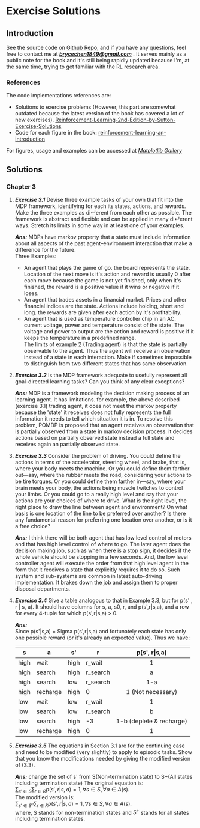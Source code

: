 <head>
    <script src="https://cdn.mathjax.org/mathjax/latest/MathJax.js?config=TeX-AMS-MML_HTMLorMML" type="text/javascript"></script>
    <script type="text/x-mathjax-config">
        MathJax.Hub.Config({
            tex2jax: {
            skipTags: ['script', 'noscript', 'style', 'textarea', 'pre'],
            inlineMath: [['$','$']]
            }
        });
    </script>
</head>

# Exercise Solutions

## Introduction 
See the source code on [Github Repo](https://github.com/brycechen1849/RL2BookSolutions), and if you have any questions, feel free to contact me at ***brycechen1849@gmail.com*** .
It serves mainly as a public note for the book and it's still being rapidly updated because I'm, at the same time, trying to get familiar with the RL research area.  

### References
The code implementations references are:
+ Solutions to exercise problems (However, this part are somewhat outdated because the latest version of the book has covered a lot of new exercises).
[Reinforcement-Learning-2nd-Edition-by-Sutton-Exercise-Solutions](https://github.com/LyWangPX/Reinforcement-Learning-2nd-Edition-by-Sutton-Exercise-Solutions)
+ Code for each figure in the book: [reinforcement-learning-an-introduction](https://github.com/ShangtongZhang/reinforcement-learning-an-introduction)  

For figures, usage and examples can be accessed at *[Matplotlib Gallery](https://matplotlib.org/gallery/index.html)*

## Solutions

### Chapter 3
1. ***Exercise 3.1*** Devise three example tasks of your own that fit into the MDP framework, identifying for each its states, actions, and rewards. Make the three examples as di↵erent from each other as possible. The framework is abstract and flexible and can be applied in many di↵erent ways. Stretch its limits in some way in at least one of your examples.

    ***Ans:***  MDPs have markov property that a state must include information about all aspects of the past agent–environment interaction that make a difference for the future.  
    Three Examples:  
    + An agent that plays the game of go. the board represents the state. Location of the next move is it's action and reward is usually 0 after each move because the game is not yet finished, only when it's finished, the reward is a positive value if it wins or negative if it loses.  
    + An agent that trades assets in a financial market. Prices and other financial indices are the state. Actions include holding, short and long. the rewards are given after each action by it's profitability.
    + An agent that is used as temperature controller chip in an AC. current voltage, power and temperature consist of the state. The voltage and power to output are the action and reward is positive if it keeps the temperature in a predefined range.  
    The limits of example 2 (Trading agent) is that the state is partially observable to the agent. Thus the agent will receive an observation instead of a state in each interaction. Make if sometimes impossible to distinguish from two different states that has same observation.

2. ***Exercise 3.2*** Is the MDP framework adequate to usefully represent all goal-directed learning tasks? Can you think of any clear exceptions? 

    ***Ans:***  MDP is a framework modeling the decision making process of an learning agent. It has limitations. for example, the above described (exercise 3.1) trading agent, it does not meet the markov property because the 'state' it receives does not fully represents the full information it needs to tell which situation it is in. To resolve this problem, POMDP is proposed that an agent receives an observation that is partially observed from a state in markov decision process. it decides actions based on partially observed state instead a full state and receives again an partially observed state.
    
3. ***Exercise 3.3***  Consider the problem of driving. You could define the actions in terms of the accelerator, steering wheel, and brake, that is, where your body meets the machine. Or you could define them farther out—say, where the rubber meets the road, considering your actions to be tire torques. Or you could define them farther in—say, where your brain meets your body, the actions being muscle twitches to control your limbs. Or you could go to a really high level and say that your actions are your choices of where to drive. What is the right level, the right place to draw the line between agent and environment? On what basis is one location of the line to be preferred over another? Is there any fundamental reason for preferring one location over another, or is it a free choice? 
   
    ***Ans:*** I think there will be both agent that has low level control of motors and that has high level control of where to go. The later agent does the decision making job, such as when there is a stop sign, it decides if the whole vehicle should be stopping in a few seconds. And, the low level controller agent will execute the order from that high level agent in the form that it receives a state that explicitly requires it to do so. Such system and sub-systems are common in latest auto-driving implementation. It brakes down the job and assign them to proper disposal departments.

4. ***Exercise 3.4*** 
    Give a table analogous to that in Example 3.3, but for p(s' , r | s, a). It should have columns for s, a, s0, r, and p(s',r|s,a), and a row for every 4-tuple for which p(s',r|s,a) > 0.
    
    ***Ans:***  
    Since p(s'|s,a) = Sigma p(s',r|s,a) and fortunately each state has only one possible reward (or it's already an expected value). Thus we have:  

    |s|a|s'|r|p(s', r&#124;s,a)|  
    |----|----|----|----|:----:|  
    |high|wait|high|r_wait|1|  
    |high|search|high|r_search|a|  
    |high|search|low|r_search|1-a|  
    | high   | recharge |   high | 0   |  1 (Not necessary)                 |  
    | low   | wait |   low | r_wait   |  1                 |  
    | low   | search |   low | r_search   |  b                 |  
    | low   | search |   high | -3   |  1-b (deplete & recharge)           |  
    | low   | recharge |   high | 0   |  1                 |  
    
1. ***Exercise 3.5*** The equations in Section 3.1 are for the continuing case and need to be modified (very slightly) to apply to episodic tasks. Show that you know the modifications needed by giving the modified version of (3.3).
    
    ***Ans:*** change the set of s' from S(Non-termination state) to S+(All states including termination state)
    The original equation is:  
    $\sum_{s' \in S}{\sum_{r \in R}{p(s',r|s,a)}}=1,\forall s\in S,\forall a\in A(s).$         
    The modified version is:  
    $\sum_{s' \in S^n}{\sum_{r \in R}{p(s',r|s,a)}}=1,\forall s\in S,\forall a\in A(s).$    
    where, S stands for non-termination states and $S^+$ stands for all states including termination states.  
    
    
    
    
    
    